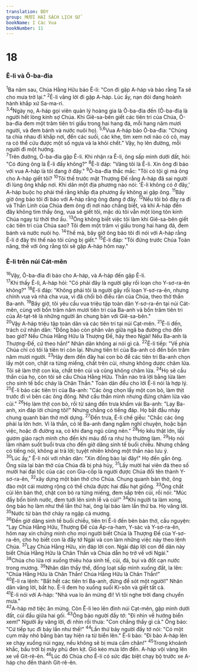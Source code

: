 ```yaml
---
translation: BDY
group: MƯƠI HAI SÁCH LỊCH SỬ
bookName: I Các Vua 
bookNumber: 11
---
```


<div class="titlte"><h1>18</h1><h3>Ê-li và Ô-ba-đia</h3></div>
<span class="verse 1vua_18_1"><sup>1</sup>Ba năm sau, Chúa Hằng Hữu bảo Ê-li: &#34;Con đi gặp A-háp và bảo rằng Ta sẽ cho mưa trở lại.&#34; </span>
<span class="verse 1vua_18_2"><sup>2</sup>Ê-li vâng lời đi gặp A-háp. Lúc ấy, nạn đói đang hoành hành khắp xứ Sa-ma-ri.<br/></span>
<span class="verse 1vua_18_3 1vua_18_4"><sup>3,4</sup>Ngày nọ, A-háp gọi viên quản lý hoàng gia là Ô-ba-đia đến (Ô-ba-đia là người hết lòng kính sợ Chúa. Khi Giê-sa-bên giết các tiên tri của Chúa, Ô-ba-đia đem một trăm tiên tri giấu trong hai hang đá, mỗi hang năm mươi người, và đem bánh và nước nuôi họ). </span>
<span class="verse 1vua_18_5 1vua_18_6"><sup>5,6</sup>Vua A-háp bảo Ô-ba-đia: &#34;Chúng ta chia nhau đi khắp nơi, đến các suối, các khe, tìm xem nơi nào có cỏ, may ra có thể cứu được một số ngựa và la khỏi chết.&#34; Vậy, họ lên đường, mỗi người đi một hướng.<br/></span>
<span class="verse 1vua_18_7"><sup>7</sup>Trên đường, Ô-ba-đia gặp Ê-li. Khi nhận ra Ê-li, ông sấp mình dưới đất, hỏi: &#34;Có đúng ông là Ê-li đấy không?&#34; </span>
<span class="verse 1vua_18_8"><sup>8</sup>Ê-li đáp: &#34;Vâng tôi là Ê-li. Xin ông đi báo với vua A-háp là tôi đang ở đây.&#34; </span>
<span class="verse 1vua_18_9"><sup>9</sup>Ô-ba-đia thắc mắc: &#34;Tôi có tội gì mà ông cho A-háp giết tôi? </span>
<span class="verse 1vua_18_10"><sup>10</sup>Tôi thề trước mặt Thượng Đế rằng A-háp đã sai người đi lùng ông khắp nơi. Khi dân một địa phương nào nói: &#39;Ê-li không có ở đây,&#39; A-háp buộc họ phải thề rằng khắp địa phương ấy không ai gặp ông. </span>
<span class="verse 1vua_18_11"><sup>11</sup>Bây giờ ông bảo tôi đi báo với A-háp rằng ông đang ở đây. </span>
<span class="verse 1vua_18_12"><sup>12</sup>Nếu tôi bỏ đây ra đi và Thần Linh của Chúa đem ông đi nơi nào chẳng biết, và khi A-háp đến đây không tìm thấy ông, vua sẽ giết tôi, mặc dù tôi vẫn một lòng tôn kính Chúa ngay từ thời thơ ấu. </span>
<span class="verse 1vua_18_13"><sup>13</sup>Ông không biết việc tôi làm khi Giê-sa-bên giết các tiên tri của Chúa sao? Tôi đem một trăm vị giấu trong hai hang đá, đem bánh và nước nuôi họ. </span>
<span class="verse 1vua_18_14"><sup>14</sup>Thế mà, bây giờ ông bảo tôi đi nói với A-háp rằng Ê-li ở đây thì thế nào tôi cũng bị giết.&#34; </span>
<span class="verse 1vua_18_15"><sup>15</sup>Ê-li đáp: &#34;Tôi đứng trước Chúa Toàn năng, thề với ông rằng tôi sẽ gặp A-háp hôm nay.&#34;</span>
<div class="title"><h3>Ê-li trên núi Cát-mên</h3></div>
<span class="verse 1vua_18_16"><sup>16</sup>Vậy, Ô-ba-đia đi báo cho A-háp, và A-háp đến gặp Ê-li.<br/></span>
<span class="verse 1vua_18_17"><sup>17</sup>Khi thấy Ê-li, A-háp hỏi: &#34;Có phải đây là người gây rối loạn cho Y-sơ-ra-ên không?&#34; </span>
<span class="verse 1vua_18_18"><sup>18</sup>Ê-li đáp: &#34;Không phải tôi là người gây rối loạn Y-sơ-ra-ên, nhưng chính vua và nhà cha vua, vì đã chối bỏ điều răn của Chúa, theo thờ thần Ba-anh. </span>
<span class="verse 1vua_18_19"><sup>19</sup>Bây giờ, tôi yêu cầu vua triệu tập toàn dân Y-sơ-ra-ên tại núi Cát-mên, cùng với bốn trăm năm mươi tiên tri của Ba-anh và bốn trăm tiên tri của Át-tạt-tê là những người ăn chung bàn với Giê-sa-bên.&#34;<br/></span>
<span class="verse 1vua_18_20"><sup>20</sup>Vậy A-háp triệu tập toàn dân và các tiên tri tại núi Cạt-mên. </span>
<span class="verse 1vua_18_21"><sup>21</sup>Ê-li đến, trách cứ nhân dân: &#34;Đồng bào còn phân vân giữa ngã ba đường cho đến bao giờ? Nếu Chúa Hằng Hữu là Thượng Đế, hãy theo Ngài! Nếu Ba-anh là Thượng-Đế, cứ theo hắn!&#34; Nhân dân không ai nói gì cả. </span>
<span class="verse 1vua_18_22"><sup>22</sup>Ê-li tiếp: &#34;Về phía Chúa chỉ có tôi là tiên tri còn lại. Nhưng tiên tri của Ba-anh có đến bốn trăm năm mươi người. </span>
<span class="verse 1vua_18_23"><sup>23</sup>Hãy đem đến đây hai con bò để các tiên tri Ba-anh chọn lấy một con, chặt ra từng miếng, chất trên củi, nhưng không dược châm lửa. Tôi sẽ làm thịt con kia, chất trên củi và cũng không châm lửa. </span>
<span class="verse 1vua_18_24"><sup>24</sup>Họ sẽ cầu thần của họ, còn tôi sẽ cầu Chúa Hằng Hữu. Thần nào trả lời bằng lửa làm cho sinh tế bốc cháy là Chân Thần.&#34; Toàn dân đều cho lời Ê-li nói là hợp lý.<br/></span>
<span class="verse 1vua_18_25"><sup>25</sup>Ê-li bảo các tiên tri của Ba-anh: &#34;Các ông chọn lấy một con bò, làm thịt trước đi vì bên các ông đông. Nhớ cầu thần mình nhưng đừng châm lửa vào củi.&#34; </span>
<span class="verse 1vua_18_26"><sup>26</sup>Họ làm thịt con bò, rồi từ sáng đến trưa khấm vái Ba-anh: &#34;Lạy Ba-anh, xin đáp lời chúng tôi!&#34; Nhưng chẳng có tiếng đáp. Họ bắt đầu nhảy chung quanh bàn thờ mới dựng. </span>
<span class="verse 1vua_18_27"><sup>27</sup>Đến trưa, Ê-li chế giễu: &#34;Chắc các ông phải la lớn hơn. Vì là thần, có lẽ Ba-anh đang ngẫm nghĩ chuyện, hoặc bận việc, hoặc đi đường xa, có khi đang ngủ cũng nên.&#34; </span>
<span class="verse 1vua_18_28"><sup>28</sup>Họ kêu thật lớn, lấy gươm giáo rạch mình cho đến khi máu đổ ra như họ thường làm. </span>
<span class="verse 1vua_18_29"><sup>29</sup>Họ nói lảm nhảm suốt buổi trưa cho đến giờ dâng sinh tế buổi chiều. Nhưng chẳng có tiếng nói, không ai trả lời; tuyệt nhiên không một thần nào lưu ý.<br/></span>
<span class="verse 1vua_18_30"><sup>30</sup>Lúc ấy,&#34; Ê-li nói với nhân dân: &#34;Xin đồng bào lại đây!&#34; Họ đến gần ông. Ông sửa lại bàn thờ của Chúa đã bị phá hủy, </span>
<span class="verse 1vua_18_31"><sup>31</sup>Lấy mười hai viên đá theo số mười hai đại tộc của các con Gia-cốp là người được Chúa đổi tên thành Y-sơ-ra-ên, </span>
<span class="verse 1vua_18_32"><sup>32</sup>xây dựng một bàn thờ cho Chúa. Chung quanh bàn thờ, ông đào một cái mương rộng có thể chứa được hai đấu hạt giống. </span>
<span class="verse 1vua_18_33"><sup>33</sup>Ông chất củi lên bàn thờ, chặt con bò ra từng miếng, đem sắp trên củi, rồi nói: &#34;Múc đầy bốn bình nước, đem tưới lên sinh lễ và củi!&#34; </span>
<span class="verse 1vua_18_34"><sup>34</sup>Khi người ta làm xong, ông bảo họ làm như thế lần thứ hai, ông lại bảo làm lần thứ ba. Họ vâng lời. </span>
<span class="verse 1vua_18_35"><sup>35</sup>Nước từ bàn thờ chảy ra ngập cả mương.<br/></span>
<span class="verse 1vua_18_36"><sup>36</sup>Đến giờ dâng sinh tế buổi chiều, tiên tri Ê-li đến bên bàn thờ, cầu nguyện: &#34;Lạy Chúa Hằng Hữu, Thượng Đế của Áp-ra-ham, Y-sác và Y-sơ-ra-ên, hôm nay xin chứng minh cho mọi người biết Chúa là Thượng Đế của Y-sơ-ra-ên, cho họ biết con là đầy tớ Ngài và con làm những việc này theo lệnh Chúa. </span>
<span class="verse 1vua_18_37"><sup>37</sup>Lạy Chúa Hằng Hữu, xin đáp lời con. Ngài đáp lời con để dân này biết Chúa Hằng Hữu là Chân Thần và Chúa dẫn họ trở về với Ngài.&#34;<br/></span>
<span class="verse 1vua_18_38"><sup>38</sup>Chúa cho lửa rơi xuống thiêu hóa sinh tế, củi, đá, bụi và đốt cạn nước trong mương. </span>
<span class="verse 1vua_18_39"><sup>39</sup>Nhân dân thấy thế, đồng loạt sấp mình xuống đất, la lên: &#34;Chúa Hằng Hữu là Chân Thần! Chúa Hằng Hữu là Chân Thần!&#34;<br/></span>
<span class="verse 1vua_18_40"><sup>40</sup>Ê-li ra lệnh: &#34;Bắt hết các tiên tri Ba-anh, đừng để sót một người!&#34; Nhân dân vâng lời, bắt họ. Ê-li đem họ xuống suối Ki-sôn và giết tất cả.<br/></span>
<span class="verse 1vua_18_41"><sup>41</sup>Ê-li nói với A-háp: &#34;Nhà vua lo ăn mừng đi! Vì tôi nghe trời đang chuyển mưa.&#34;<br/></span>
<span class="verse 1vua_18_42"><sup>42</sup>A-háp mở tiệc ăn mừng. Còn Ê-li leo lên đỉnh núi Cạt-mên, gập mình dưới đất, cúi đầu giữa hai gối. </span>
<span class="verse 1vua_18_43"><sup>43</sup>Ông bảo người đầy tớ: &#34;Đi nhìn về hướng biển xem!&#34; Người ấy vâng lời, đi nhìn rồi thưa: &#34;Con chẳng thấy gì cả.&#34; Ông bảo: &#34;Cứ tiếp tục đi bảy lần như thế!&#34; </span>
<span class="verse 1vua_18_44"><sup>44</sup>Lần thứ bảy người đầy tớ nói: &#34;Có một cụm mây nhỏ bằng bàn tay hiện ra từ biển lên.&#34; Ê-li bảo: &#34;Đi bảo A-háp lên xe chạy xuống núi ngay, nếu không sẽ bị mưa cầm chân!&#34; </span>
<span class="verse 1vua_18_45"><sup>45</sup>Trong khoảnh khắc, bầu trời bị mây phủ đen kịt. Gió kéo mưa lớn đến. A-háp vội vàng lên xe về Gít-rê-ên. </span>
<span class="verse 1vua_18_46"><sup>46</sup>Lúc đó Chúa cho Ê-li có sức đặc biệt chạy bộ trước xe A-háp cho đến thành Gít-rê-ên.</span>
